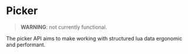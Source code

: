 # Picker

> **WARNING**: not currently functional.

The picker API aims to make working with structured lua data ergonomic and
performant.

